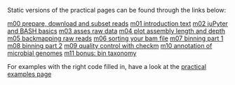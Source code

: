 Static versions of the practical pages can be found through the links below:

[m00 prepare, download and subset reads](m00-prepare_download_and_subset_reads.html)
[m01 introduction text](m01-introduction.html)
[m02 juPyter and BASH basics](m02-jupyter_and_bash_basics.html)
[m03 asses raw data](m03-assess_raw_data.html)
[m04 plot assembly length and depth](m04-plot_assembly_length.html)
[m05 backmapping raw reads](m05-backmapping.html)
[m06 sorting your bam file](m06-sorting_bamfiles.html)
[m07 binning part 1](m07-binning_part1.html)
[m08 binning part 2](m08-binning-part2.html)
[m09 quality control with checkm](m09-QC_checkm.html)
[m10 annotation of microbial genomes](m10-annotation.html)
[m11 bonus: bin taxonomy](m11-bonus_exercise_bin_taxonomy.html)

For examples with the right code filled in, have a look at the [practical examples page](../practical_example/)
